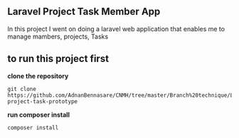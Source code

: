 
## Laravel Project Task Member App

In this project I went on doing a laravel web application that enables me to manage mambers, projects, Tasks  

## to run this project first 
**clone the repository** 
```
git clone https://github.com/AdnanBennasare/CNMH/tree/master/Branch%20technique/Labs/the-project-task-prototype
```
**run composer install** 
```
composer install
```

